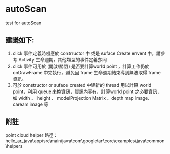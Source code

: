 # autoScan
test for autoScan

## 建議如下:
1.  click  事件定義時機應於 contrructor 中 或是 suface Create envent 中，請參考 Activity 生命週期，其他類型的事件定義亦同
2.  click 事件可用於 (開啟/關閉) 是否要計算world point ，計算工作仍於 onDrawFrame 中完執行，避免因 frame 生命週期結束導到無法取得 frame 資訊。
3.  可於 constructor or suface created 中建新的 thread 用以計算 world point，利用 queue 來換資訊，資訊內容有，計算world point 之必要資訊，如 width 、 height 、 modelProjection Matrix 、depth map image、caream image 等

## 附註
point cloud helper 路徑：hello_ar_java\app\src\main\java\com\google\ar\core\examples\java\common\helpers
